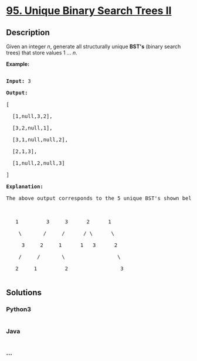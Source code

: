 # [95. Unique Binary Search Trees II](https://leetcode.com/problems/unique-binary-search-trees-ii)

## Description
<p>Given an integer <em>n</em>, generate all structurally unique <strong>BST&#39;s</strong> (binary search trees) that store values 1 ...&nbsp;<em>n</em>.</p>



<p><strong>Example:</strong></p>



<pre>

<strong>Input:</strong> 3

<strong>Output:</strong>

[

&nbsp; [1,null,3,2],

&nbsp; [3,2,null,1],

&nbsp; [3,1,null,null,2],

&nbsp; [2,1,3],

&nbsp; [1,null,2,null,3]

]

<strong>Explanation:</strong>

The above output corresponds to the 5 unique BST&#39;s shown below:



   1         3     3      2      1

    \       /     /      / \      \

     3     2     1      1   3      2

    /     /       \                 \

   2     1         2                 3

</pre>




## Solutions


<!-- tabs:start -->

### **Python3**

```python

```

### **Java**

```java

```

### **...**
```

```

<!-- tabs:end -->